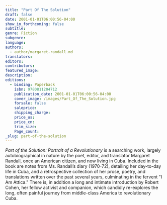 ```yaml
---
title: "Part Of The Solution"
draft: false
date: 2001-01-01T06:00:56-04:00
show_in_forthcoming: false
subtitle:
genre: Fiction
subgenre:
language:
authors:
  - author/margaret-randall.md
translators:
editors:
contributors:
featured_image:
description:
editions:
  - binding: Paperback
    isbn: 9780811204712
    publication_date: 2001-01-01T06:00:56-04:00
    cover_image: /images/Part_Of_The_Solution.jpg
    forsale: false
    saleprice:
    shipping_charge:
    price_us:
    price_cn:
    trim_size:
    Page_count:
_slug: part-of-the-solution
---
```


_Part of the Solution: Portrait of a Revolutionary_ is a searching work, largely autobiographical in nature by the poet, editor, and translator Margaret Randall, once an American citizen, and now living in Cuba. Included in the book are notes from Ms. Randall’s diary (1970-72), detailing her day-to-day life in Cuba, and a retrospective collection of her prose, poetry, and translations written over the past several years, culminating in the fervent "I Am Attica." There is, in addition a long and intimate introduction by Robert Cohen, her fellow activist and companion, which candidly re-explores the long, often painful journey from middle-class America to revolutionary Cuba.

